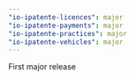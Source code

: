 ```yaml
---
"io-ipatente-licences": major
"io-ipatente-payments": major
"io-ipatente-practices": major
"io-ipatente-vehicles": major
---
```


First major release
